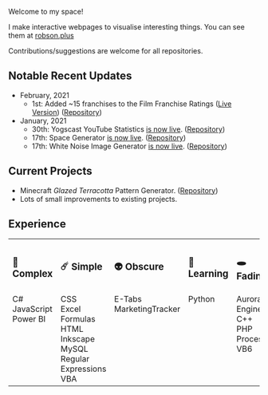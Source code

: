 Welcome to my space!

I make interactive webpages to visualise interesting things. You can see them at <a href="https://robson.plus">robson.plus</a>

Contributions/suggestions are welcome for all repositories.

## Notable Recent Updates

* February, 2021
  * 1st: Added ~15 franchises to the Film Franchise Ratings (<a href="https://robson.plus/film-franchise-ratings/">Live Version</a>) (<a href="https://github.com/Robson/Film-Franchise-Ratings">Repository</a>)
* January, 2021
  * 30th: Yogscast YouTube Statistics <a href="https://robson.plus/yogscast-youtube-statistics">is now live</a>. (<a href="https://github.com/Robson/Yogscast-YouTube-Statistics">Repository</a>)
  * 17th: Space Generator <a href="https://robson.plus/space-generator/">is now live</a>. (<a href="https://github.com/Robson/Space-Generator">Repository</a>)
  * 17th: White Noise Image Generator <a href="https://robson.plus/white-noise-image-generator/">is now live</a>. (<a href="https://github.com/Robson/White-Noise-Image-Generator">Repository</a>)

## Current Projects

* Minecraft *Glazed Terracotta* Pattern Generator. (<a href="https://github.com/Robson/Minecraft-Glazed-Terracotta-Pattern-Generator">Repository</a>)
* Lots of small improvements to existing projects.

## Experience

<table><tr><th align="left">
  
### 🌌 Complex

</th><th align="left">
  
### ☄️ Simple

</th><th align="left">
  
### 👽 Obscure

</th><th align="left">
  
### 🚀 Learning

</th><th align="left">
  
### 🕳️ Fading

</th>
</tr>
<tr valign="top">
<td>C#<br>JavaScript<br>Power BI</td>
<td>CSS<br>Excel Formulas<br>HTML<br>Inkscape<br>MySQL<br>Regular Expressions<br>VBA</td>
<td>E-Tabs<br>MarketingTracker</td>
<td>Python</td>
<td>Aurora Engine<br>C++<br>PHP<br>Processing<br>VB6</td>
</tr>
</table>    

<!--
Here are some ideas to get you started:

- 🔭 I’m currently working on ...
- 🌱 I’m currently learning ...
- 👯 I’m looking to collaborate on ...
- 🤔 I’m looking for help with ...
- 💬 Ask me about ...
- 📫 How to reach me: ...
- 😄 Pronouns: ...
- ⚡ Fun fact: ...
-->
